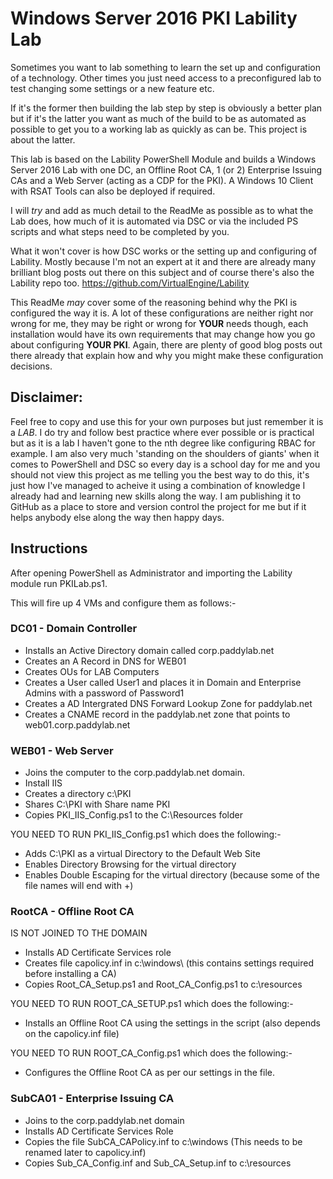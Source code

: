 # Windows Server 2016 PKI Lability Lab

Sometimes you want to lab something to learn the set up and configuration of a technology.  Other times you just need access to a preconfigured lab to test changing some settings or a new feature etc.

If it's the former then building the lab step by step is obviously a better plan but if it's the latter you want as much of the build to be as automated as possible to get you to a working lab as quickly as can be. This project is about the latter.

This lab is based on the Lability PowerShell Module and builds a Windows Server 2016 Lab with one DC, an Offline Root CA, 1 (or 2) Enterprise Issuing CAs and a Web Server (acting as a CDP for the PKI). A Windows 10 Client with RSAT Tools can also be deployed if required.

I will *try* and add as much detail to the ReadMe as possible as to what the Lab does, how much of it is automated via DSC or via the included PS scripts and what steps need to be completed by you.

What it won't cover is how DSC works or the setting up and configuring of Lability. Mostly because I'm not an expert at it and there are already many brilliant blog posts out there on this subject and of course there's also the Lability repo too. <https://github.com/VirtualEngine/Lability>

This ReadMe *may* cover some of the reasoning behind why the PKI is configured the way it is.  A lot of these configurations are neither right nor wrong for me, they may be right or wrong for **YOUR** needs though, each installation would have its own requirements that may change how you go about configuring **YOUR PKI**. Again, there are plenty of good blog posts out there already that explain how and why you might make these configuration decisions.

## Disclaimer:

Feel free to copy and use this for your own purposes but just remember it is a _LAB_. I do try and follow best practice where ever possible or is practical but as it is a lab I haven't gone to the nth degree like configuring RBAC for example.  I am also very much 'standing on the shoulders of giants' when it comes to PowerShell and DSC so every day is a school day for me and you should not view this project as me telling you the best way to do this, it's just how I've managed to acheive it using a combination of knowledge I already had and learning new skills along the way. I am publishing it to GitHub as a place to store and version control the project for me but if it helps anybody else along the way then happy days.

## Instructions

After opening PowerShell as Administrator and importing the Lability module run PKILab.ps1.

This will fire up 4 VMs and configure them as follows:-

### DC01 - Domain Controller

* Installs an Active Directory domain called corp.paddylab.net
* Creates an A Record in DNS for WEB01
* Creates OUs for LAB Computers
* Creates a User called User1 and places it in Domain and Enterprise Admins with a password of Password1
* Creates a AD Intergrated DNS Forward Lookup Zone for paddylab.net
* Creates a CNAME record in the paddylab.net zone that points to web01.corp.paddylab.net

### WEB01 - Web Server

* Joins the computer to the corp.paddylab.net domain.
* Install IIS
* Creates a directory c:\PKI
* Shares C:\PKI with Share name PKI
* Copies PKI_IIS_Config.ps1 to the C:\Resources folder

YOU NEED TO RUN PKI_IIS_Config.ps1 which does the following:-

* Adds C:\PKI as a virtual Directory to the Default Web Site
* Enables Directory Browsing for the virtual directory
* Enables Double Escaping for the virtual directory (because some of the file names will end with +)

### RootCA - Offline Root CA

IS NOT JOINED TO THE DOMAIN

* Installs AD Certificate Services role
* Creates file capolicy.inf in c:\windows\ (this contains settings required before installing a CA)
* Copies Root_CA_Setup.ps1 and Root_CA_Config.ps1 to c:\resources

YOU NEED TO RUN ROOT_CA_SETUP.ps1 which does the following:-

* Installs an Offline Root CA using the settings in the script (also depends on the capolicy.inf file)

YOU NEED TO RUN ROOT_CA_Config.ps1 which does the following:-

* Configures the Offline Root CA as per our settings in the file.

### SubCA01 - Enterprise Issuing CA

* Joins to the corp.paddylab.net domain
* Installs AD Certificate Services Role
* Copies the file SubCA_CAPolicy.inf to c:\windows (This needs to be renamed later to capolicy.inf)
* Copies Sub_CA_Config.inf and Sub_CA_Setup.inf to c:\resources